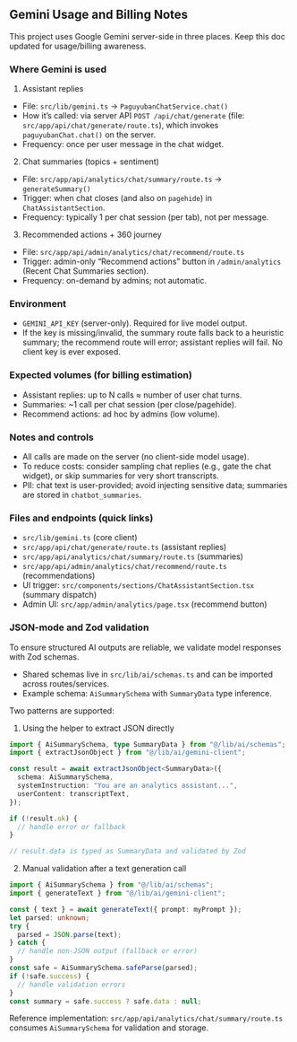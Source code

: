 ## Gemini Usage and Billing Notes

This project uses Google Gemini server-side in three places. Keep this doc updated for usage/billing awareness.

### Where Gemini is used

1. Assistant replies

- File: `src/lib/gemini.ts` → `PaguyubanChatService.chat()`
- How it’s called: via server API `POST /api/chat/generate` (file: `src/app/api/chat/generate/route.ts`), which invokes `paguyubanChat.chat()` on the server.
- Frequency: once per user message in the chat widget.

2. Chat summaries (topics + sentiment)

- File: `src/app/api/analytics/chat/summary/route.ts` → `generateSummary()`
- Trigger: when chat closes (and also on `pagehide`) in `ChatAssistantSection`.
- Frequency: typically 1 per chat session (per tab), not per message.

3. Recommended actions + 360 journey

- File: `src/app/api/admin/analytics/chat/recommend/route.ts`
- Trigger: admin-only “Recommend actions” button in `/admin/analytics` (Recent Chat Summaries section).
- Frequency: on-demand by admins; not automatic.

### Environment

- `GEMINI_API_KEY` (server-only). Required for live model output.
- If the key is missing/invalid, the summary route falls back to a heuristic summary; the recommend route will error; assistant replies will fail. No client key is ever exposed.

### Expected volumes (for billing estimation)

- Assistant replies: up to N calls ≈ number of user chat turns.
- Summaries: ~1 call per chat session (per close/pagehide).
- Recommend actions: ad hoc by admins (low volume).

### Notes and controls

- All calls are made on the server (no client-side model usage).
- To reduce costs: consider sampling chat replies (e.g., gate the chat widget), or skip summaries for very short transcripts.
- PII: chat text is user-provided; avoid injecting sensitive data; summaries are stored in `chatbot_summaries`.

### Files and endpoints (quick links)

- `src/lib/gemini.ts` (core client)
- `src/app/api/chat/generate/route.ts` (assistant replies)
- `src/app/api/analytics/chat/summary/route.ts` (summaries)
- `src/app/api/admin/analytics/chat/recommend/route.ts` (recommendations)
- UI trigger: `src/components/sections/ChatAssistantSection.tsx` (summary dispatch)
- Admin UI: `src/app/admin/analytics/page.tsx` (recommend button)

### JSON-mode and Zod validation

To ensure structured AI outputs are reliable, we validate model responses with Zod schemas.

- Shared schemas live in `src/lib/ai/schemas.ts` and can be imported across routes/services.
- Example schema: `AiSummarySchema` with `SummaryData` type inference.

Two patterns are supported:

1) Using the helper to extract JSON directly

```ts
import { AiSummarySchema, type SummaryData } from "@/lib/ai/schemas";
import { extractJsonObject } from "@/lib/ai/gemini-client";

const result = await extractJsonObject<SummaryData>({
  schema: AiSummarySchema,
  systemInstruction: "You are an analytics assistant...",
  userContent: transcriptText,
});

if (!result.ok) {
  // handle error or fallback
}

// result.data is typed as SummaryData and validated by Zod
```

2) Manual validation after a text generation call

```ts
import { AiSummarySchema } from "@/lib/ai/schemas";
import { generateText } from "@/lib/ai/gemini-client";

const { text } = await generateText({ prompt: myPrompt });
let parsed: unknown;
try {
  parsed = JSON.parse(text);
} catch {
  // handle non-JSON output (fallback or error)
}
const safe = AiSummarySchema.safeParse(parsed);
if (!safe.success) {
  // handle validation errors
}
const summary = safe.success ? safe.data : null;
```

Reference implementation: `src/app/api/analytics/chat/summary/route.ts` consumes `AiSummarySchema` for validation and storage.
